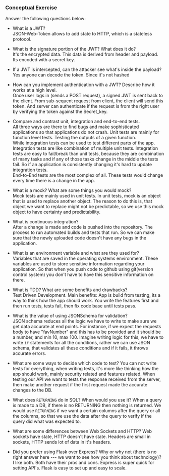 ### Conceptual Exercise

Answer the following questions below:

- What is a JWT?  
JSON-Web-Token allows to add state to HTTP, which is a stateless protocol.

- What is the signature portion of the JWT?  What does it do?  
It's the encrypted data. This data is derived from header and payload. Its encoded with a secret key.

- If a JWT is intercepted, can the attacker see what's inside the payload?  
Yes anyone can decode the token. Since it's not hashed

- How can you implement authentication with a JWT?  Describe how it works at a high level.  
Once user logs in (sends a POST request), a signed JWT is sent back to the client. From sub-sequent request from client, the client will send this token. And server can authenticate if the request is from the right user by verifying the token against the Secret_key.

- Compare and contrast unit, integration and end-to-end tests.  
All three ways are there to find bugs and make sophisticated applications so that applications do not crash.
Unit tests are mainly for function level tests. Testing the outputs of a given function.  
While integration tests can be used to test different parts of the app. Integration tests are like combination of multiple unit tests. Integration tests are easy to fail/break than unit tests, because they are combination of many tasks and if any of those tasks change in the middle the tests fail. So if an application is consistently changing it's hard to update integration tests.  
End-to-End tests are the most complex of all. These tests would change every time there is a change in the app.


- What is a mock? What are some things you would mock?  
Mock tests are mainly used in unit tests. In unit tests, mock is an object that is used to replace another object. The reason to do this is, that object we want to replace might not be predictable, so we use this mock object to have certainty and predictability.


- What is continuous integration?  
After a change is made and code is pushed into the repository. The process to run automated builds and tests that run. So we can make sure that the newly uploaded code doesn't have any bugs in the application. 

- What is an environment variable and what are they used for?  
Variables that are saved in the operating systems environment. These variables are used to store sensitive information regarding your application. So that when you push code to github using git(version control system) you don't have to have this sensitive information on there.

- What is TDD? What are some benefits and drawbacks?  
Test Driven Development. Main benefits: App is build from testing, its a way to think how the app should work. You write the features first and then run tests, tests fail, then fix code base until tests pass.

- What is the value of using JSONSchema for validation?  
JSON schema reduces all the logic we have to write to make sure we get data accurate at end points. For instance, if we expect the requests body to have "favNumber" and this has to be provided and it should be a number, and min 10, max 100. Imagine writing logic for this, we have to write `if` statements for all the conditions, rather we can use JSON schema, that validates all these conditions and if it fails, it throws accurate errors.

- What are some ways to decide which code to test?
You can not write tests for everything, when writing tests, it's more like thinking how the app should work, mainly security related and features related. When testing our API we want to tests the response received from the server, then make another request if the first request made the accurate changes to the DB.  

- What does `RETURNING` do in SQL? When would you use it?
When a query is made to a DB, if there is no RETURNING then nothing is returned. We would use `RETURNING` if we want a certain columns after the query or all the columns, so that we use the data after the query to verify if the query did what was expected to.

- What are some differences between Web Sockets and HTTP?
Web sockets have state, HTTP doesn't have state. Headers are small in sockets, HTTP sends lot of data in it's headers.

- Did you prefer using Flask over Express? Why or why not (there is no right answer here --- we want to see how you think about technology)?  
I like both. Both have their pros and cons. Express is super quick for setting API's. Flask is easy to set up and easy to scale.
